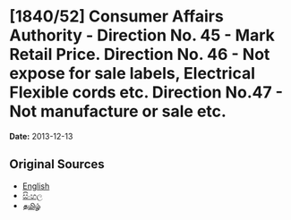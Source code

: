 # [1840/52] Consumer Affairs Authority - Direction No. 45 - Mark Retail Price. Direction No. 46 - Not expose for sale labels, Electrical Flexible cords etc. Direction No.47 - Not manufacture or sale etc.

**Date:** 2013-12-13

## Original Sources

- [English](https://documents.gov.lk/view/extra-gazettes/2013/12/1840-52_E.pdf)
- [සිංහල](https://documents.gov.lk/view/extra-gazettes/2013/12/1840-52_S.pdf)
- [தமிழ்](https://documents.gov.lk/view/extra-gazettes/2013/12/1840-52_T.pdf)
